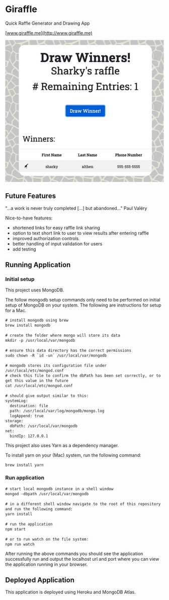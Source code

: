 # Giraffle
Quick Raffle Generator and Drawing App

[www.giraffle.me](http://www.giraffle.me)

![website](src/assets/images/website.png)

## Future Features
"...a work is never truly completed [...] but abandoned..." Paul Valéry

Nice-to-have features:
- shortened links for easy raffle link sharing
- option to text short link to user to view results after entering raffle
- improved authorization controls
- better handling of input validation for users
- add testing

## Running Application

### Initial setup
This project uses MongoDB. 

The follow mongodb setup commands only need to be performed on initial setup of MongoDB on your system. The following are instructions for setup for a Mac.

```
# install mongodb using brew
brew install mongodb

# create the folder where mongo will store its data
mkdir -p /usr/local/var/mongodb

# ensure this data directory has the correct permissions
sudo chown -R `id -un` /usr/local/var/mongodb

# mongodb stores its configuration file under /usr/local/etc/mongod.conf
# check this file to confirm the dbPath has been set correctly, or to get this value in the future
cat /usr/local/etc/mongod.conf

# should give output similar to this:
systemLog:
  destination: file
  path: /usr/local/var/log/mongodb/mongo.log
  logAppend: true
storage:
  dbPath: /usr/local/var/mongodb
net:
  bindIp: 127.0.0.1
```

This project also uses Yarn as a dependency manager.

To install yarn on your (Mac) system, run the following command:
```
brew install yarn
```

### Run application

```
# start local mongodb instance in a shell window
mongod -dbpath /usr/local/var/mongodb

# in a different shell window navigate to the root of this repository and run the following command:
yarn install

# run the application
npm start

# or to run watch on the file system:
npm run watch
```

After running the above commands you should see the application successfully run and output the localhost url and port where you can view the application running in your browser.

## Deployed Application

This application is deployed using Heroku and MongoDB Atlas.
